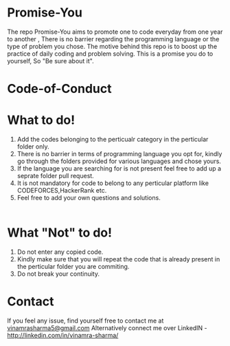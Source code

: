 # Promise-You
The repo Promise-You aims to promote one to code everyday from one year to another , There is no barrier regarding the programming language or the type of problem you chose. The motive behind this repo is to boost up the practice of daily coding and problem solving. This is a promise you do to yourself, So "Be sure about it".

# Code-of-Conduct

# What to do!
1. Add the codes belonging to the perticualr category in the perticular folder only.<br>
2. There is no barrier in terms of programming language you opt for, kindly go through the folders provided for various languages and chose yours.<br>
3. If the language you are searching for is not present feel free to add up a seprate folder pull request.<br>
4. It is not mandatory for code to belong to any perticular platform like CODEFORCES,HackerRank etc. <br>
5. Feel free to add your own questions and solutions.<br><br>
  
# What "Not" to do!
1. Do not enter any copied code.<br>
2. Kindly make sure that you will repeat the code that is already present in the perticular folder you are commiting.<br>
3. Do not break your continuity. <br>
  
 # Contact
 If you feel any issue, find yourself free to contact me at vinamrasharma5@gmail.com
 Alternatively connect me over LinkedIN - http://linkedin.com/in/vinamra-sharma/
 
 
